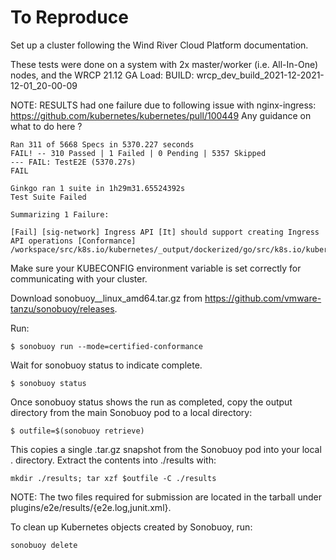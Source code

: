 # To Reproduce

Set up a cluster following the Wind River Cloud Platform documentation.

These tests were done on a system with 2x master/worker (i.e. All-In-One) nodes, and the WRCP 21.12 GA Load:
BUILD: wrcp_dev_build_2021-12-2021-12-01_20-00-09

NOTE: RESULTS had one failure due to following issue with nginx-ingress:  https://github.com/kubernetes/kubernetes/pull/100449 
Any guidance on what to do here ?
```
Ran 311 of 5668 Specs in 5370.227 seconds
FAIL! -- 310 Passed | 1 Failed | 0 Pending | 5357 Skipped
--- FAIL: TestE2E (5370.27s)
FAIL

Ginkgo ran 1 suite in 1h29m31.65524392s
Test Suite Failed

Summarizing 1 Failure:

[Fail] [sig-network] Ingress API [It] should support creating Ingress API operations [Conformance]
/workspace/src/k8s.io/kubernetes/_output/dockerized/go/src/k8s.io/kubernetes/test/e2e/network/ingress.go:1020
```






Make sure your KUBECONFIG environment variable is set correctly for communicating with your cluster.

Download sonobuoy_<VERSION>_linux_amd64.tar.gz from https://github.com/vmware-tanzu/sonobuoy/releases.

Run:
```
$ sonobuoy run --mode=certified-conformance
```

Wait for sonobuoy status to indicate complete.
```
$ sonobuoy status 
```
Once sonobuoy status shows the run as completed, copy the output directory from the main Sonobuoy pod to a local directory:
```
$ outfile=$(sonobuoy retrieve)
```
This copies a single .tar.gz snapshot from the Sonobuoy pod into your local . directory. Extract the contents into ./results with:
```
mkdir ./results; tar xzf $outfile -C ./results
```
NOTE: The two files required for submission are located in the tarball under plugins/e2e/results/{e2e.log,junit.xml}.

To clean up Kubernetes objects created by Sonobuoy, run:
```
sonobuoy delete
```
